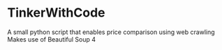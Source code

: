 # TinkerWithCode
A small python script that enables price comparison using web crawling
Makes use of Beautiful Soup 4
